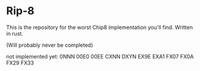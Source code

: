 # Rip-8

This is the repository for the worst Chip8 implementation you'll find.
Written in rust.

(Will probably never be completed)


not implemented yet:
0NNN
00E0
00EE
CXNN
DXYN
EX9E
EXA1
FX07
FX0A
FX29
FX33
